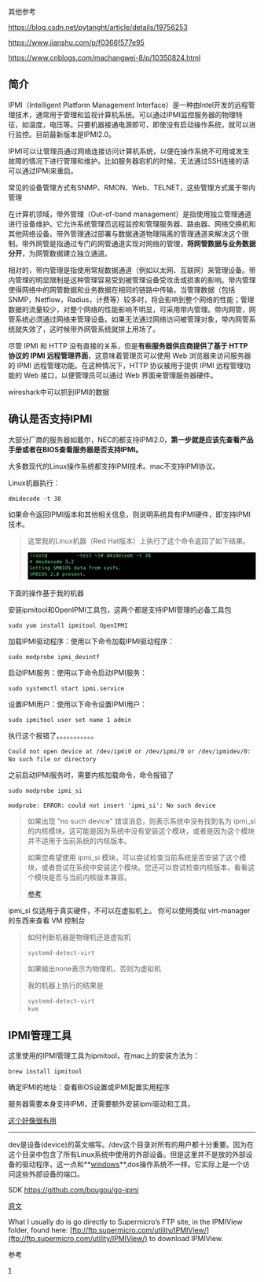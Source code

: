 

其他参考

https://blog.csdn.net/pytanght/article/details/19756253

https://www.jianshu.com/p/f0366f577e95

https://www.cnblogs.com/machangwei-8/p/10350824.html



## 简介

IPMI（Intelligent Platform Management Interface）是一种由Intel开发的远程管理技术，通常用于管理和监视计算机系统。可以通过IPMI监控服务器的物理特征，如温度，电压等。只要机器接通电源即可，即使没有启动操作系统，就可以进行监控。目前最新版本是IPMI2.0。

IPMI可以让管理员通过网络连接访问计算机系统，以便在操作系统不可用或发生故障的情况下进行管理和维护。比如服务器宕机的时候，无法通过SSH连接的话可以通过IPMI来重启。



常见的设备管理方式有SNMP、RMON、Web、TELNET，这些管理方式属于带内管理

在计算机领域，带外管理（Out-of-band management）是指使用独立管理通道进行设备维护。它允许系统管理员远程监控和管理服务器、路由器、网络交换机和其他网络设备。带外管理通过部署与数据通道物理隔离的管理通道来解决这个限制。带外网管是指通过专门的网管通道实现对网络的管理，**将网管数据与业务数据分开**，为网管数据建立独立通道。

相对的，带内管理是指使用常规数据通道（例如以太网、互联网）来管理设备。带内管理的明显限制是这种管理容易受到被管理设备受攻击或损害的影响。带内管理使得网络中的网管数据和业务数据在相同的链路中传输，当管理数据（包括SNMP，Netflow，Radius，计费等）较多时，将会影响到整个网络的性能；管理数据的流量较少，对整个网络的性能影响不明显，可采用带内管理。带内网管，网管系统必须通过网络来管理设备。如果无法通过网络访问被管理对象，带内网管系统就失效了，这时候带外网管系统就排上用场了。



尽管 IPMI 和 HTTP 没有直接的关系，但是**有些服务器供应商提供了基于 HTTP 协议的 IPMI 远程管理界面**，这意味着管理员可以使用 Web 浏览器来访问服务器的 IPMI 远程管理功能。在这种情况下，HTTP 协议被用于提供 IPMI 远程管理功能的 Web 接口，以便管理员可以通过 Web 界面来管理服务器硬件。

wireshark中可以抓到IPMI的数据



## 确认是否支持IPMI

大部分厂商的服务器如戴尔，NEC的都支持IPMI2.0，**第一步就是应该先查看产品手册或者在BIOS查看服务器是否支持IPMI。**

大多数现代的Linux操作系统都支持IPMI技术。mac不支持IPMI协议。

Linux机器执行：

```shell
dmidecode -t 38
```

如果命令返回IPMI版本和其他相关信息，则说明系统具有IPMI硬件，即支持IPMI技术。

> 这里我的Linux机器（Red Hat版本）上执行了这个命令返回了如下结果。
>
> ![image-20230320151138038](../images/image-20230320151138038.png)

下面的操作基于我的机器

安装ipmitool和OpenIPMI工具包，这两个都是支持IPMI管理的必备工具包

```shell
sudo yum install ipmitool OpenIPMI
```

加载IPMI驱动程序：使用以下命令加载IPMI驱动程序：

```
sudo modprobe ipmi_devintf
```

启动IPMI服务：使用以下命令启动IPMI服务：

```
sudo systemctl start ipmi.service
```

设置IPMI用户：使用以下命令设置IPMI用户：

```
sudo ipmitool user set name 1 admin
```

执行这个报错了。。。。。。。。。。。

```
Could not open device at /dev/ipmi0 or /dev/ipmi/0 or /dev/ipmidev/0: No such file or directory
```



之前启动IPMI服务时，需要内核加载命令，命令报错了

```
sudo modprobe ipmi_si
```

```
modprobe: ERROR: could not insert 'ipmi_si': No such device
```

> 如果出现 "no such device" 错误消息，则表示系统中没有找到名为 ipmi_si 的内核模块。这可能是因为系统中没有安装这个模块，或者是因为这个模块并不适用于当前系统的内核版本。
>
> 如果您希望使用 ipmi_si 模块，可以尝试检查当前系统是否安装了这个模块，或者尝试在系统中安装这个模块。您还可以尝试检查内核版本，看看这个模块是否与当前内核版本兼容。
>
> [参考](https://juejin.cn/s/modprobe%20ipmi_si%20no%20such%20device)







ipmi_si 仅适用于真实硬件，不可以在虚拟机上。 你可以使用类似 virt-manager 的东西来查看 VM 控制台

> 如何判断机器是物理机还是虚拟机
>
> ```
> systemd-detect-virt
> ```
>
> 如果输出none表示为物理机，否则为虚拟机
>
> 我的机器上执行的结果是
>
> ```shell
> systemd-detect-virt
> kvm
> ```

## IPMI管理工具

这里使用的IPMI管理工具为ipmitool，在mac上的安装方法为：

```shell
brew install ipmitool
```





确定IPMI的地址：查看BIOS设置或IPMI配置实用程序





服务器需要本身支持IPMI，还需要额外安装ipmi驱动和工具，





[这个好像很有用](https://blog.csdn.net/adsjlnmj66029/article/details/101567983)



---------

dev是设备(device)的英文缩写。/dev这个目录对所有的用户都十分重要。因为在这个目录中包含了所有Linux系统中使用的外部设备。但是这里并不是放的外部设备的驱动程序，这一点和**[windows](http://www.ltesting.net/html/75/category-catid-375.html)**,dos操作系统不一样。它实际上是一个访问这些外部设备的端口。



SDK https://github.com/bougou/go-ipmi





[原文](https://www.servethehome.com/download-supermicro-ipmiview-latest-version/)

What I usually do is go directly to Supermicro’s FTP site, in the IPMIView folder, found here: [ftp://ftp.supermicro.com/utility/IPMIView/](ftp://ftp.supermicro.com/utility/IPMIView/) to download IPMIView.





参考

[1](https://www.cnblogs.com/bakari/archive/2012/08/05/2623780.html)


